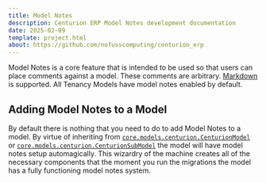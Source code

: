 ```yaml
---
title: Model Notes
description: Centurion ERP Model Notes development documentation
date: 2025-02-09
template: project.html
about: https://github.com/nofusscomputing/centurion_erp
---
```


Model Notes is a core feature that is intended to be used so that users can place comments against a model. These comments are arbitrary. [Markdown](../../user/core/markdown.md) is supported. All Tenancy Models have model notes enabled by default.


## Adding Model Notes to a Model

By default there is nothing that you need to do to add Model Notes to a model. By virtue of inheriting from [`core.models.centurion.CenturionModel`](../api/models/centurion.md) or [`core.models.centurion.CenturionSubModel`](../api/models/centurion_sub.md) the model will have model notes setup automagically. This wizardry of the machine creates all of the necessary components that the moment you run the migrations the model has a fully functioning model notes system.
